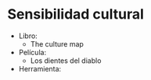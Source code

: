 # Sensibilidad cultural

* Libro:
  * The culture map
* Película:
  * Los dientes del diablo
* Herramienta:
